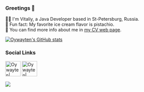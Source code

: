 ### Greetings 👋

🧙‍♂️ I'm Vitaliy, a Java Developer based in St-Petersburg, Russia.  
🍧 Fun fact: My favorite ice cream flavor is pistachio.  
💾 You can find more info about me in [my CV web page](https://drive.google.com/file/d/1S1sRy7xj41JIDkmxrpJnoO30BHo7MCf5/view?usp=share_link).

[![Oywayten's GitHub stats](https://github-readme-stats.vercel.app/api?username=Oywayten&theme=tokyonight&hide=contribs&custom_title=Oywayten%27s%20GitHub%20Stats&rank_icon=github&bg_color=00000000 "Oywayten Stats")](https://github.com/Oywayten)

### Social Links
[<img alt="Oywayten| linkedin" height="48" src="https://img.icons8.com/color/64/linkedin-circled--v1.png" width="48"/>](https://www.linkedin.com/in/vitaliy-grab-a56650142/)
[<img alt="Oywayten| linkedin" height="48" src="https://img.icons8.com/color/64/telegram-app--v1.png" width="48"/>](https://t.me/VitaliyJVM)

![](https://komarev.com/ghpvc/?username=Oywayten)

<!--### Hi there 👋-->

<!--
**Oywayten/Oywayten** is a ✨ _special_ ✨ repository because its `README.md` (this file) appears on your GitHub profile.

Here are some ideas to get you started:

- 🔭 I’m currently working on ...
- 🌱 I’m currently learning ...
- 👯 I’m looking to collaborate on ...
- 🤔 I’m looking for help with ...
- 💬 Ask me about ...
- 📫 How to reach me: ...
- 😄 Pronouns: ...
- ⚡ Fun fact: ...
-->
